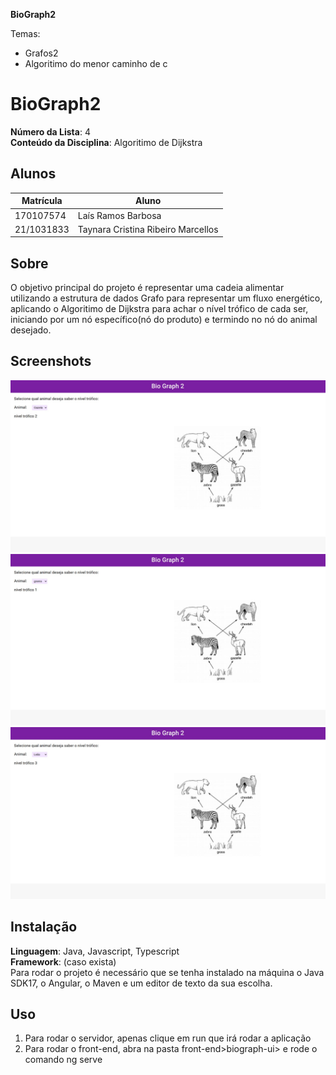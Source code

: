 **BioGraph2** 

Temas:
 - Grafos2
 - Algoritimo do menor caminho de c

# BioGraph2

**Número da Lista**: 4<br>
**Conteúdo da Disciplina**: Algoritimo de Dijkstra<br>

## Alunos
|Matrícula | Aluno |
| -- | -- |
| 170107574  |  Laís Ramos Barbosa|
|21/1031833  |  Taynara Cristina Ribeiro Marcellos |

## Sobre 
O objetivo principal do projeto é representar uma cadeia alimentar utilizando a estrutura de dados Grafo para representar um fluxo energético, aplicando o Algoritimo de Dijkstra para achar o nível trófico de cada ser, iniciando por um nó específico(nó do produto) e termindo no nó do animal desejado.

## Screenshots
![Image1](./img/img1.jpeg)
![Image2](./img/img2.jpeg)
![Image3](./img/img3.jpeg)

## Instalação 
**Linguagem**: Java, Javascript, Typescript<br>
**Framework**: (caso exista)<br>
Para rodar o projeto é necessário que se tenha instalado na máquina o Java SDK17, o Angular, o Maven e um editor de texto da sua escolha.

## Uso 
1. Para rodar o servidor, apenas clique em run que irá rodar a aplicação
2. Para rodar o front-end, abra na pasta front-end>biograph-ui> e rode o comando ng serve






